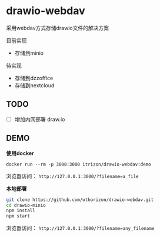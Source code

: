 # drawio-webdav

采用webdav方式存储drawio文件的解决方案

目前实现
- 存储到minio

待实现
- 存储到dzzoffice
- 存储到nextcloud

## TODO

- [ ] 增加内网部署 draw.io

## DEMO

**使用docker**

`docker run --rm -p 3000:3000 itrizon/drawio-webdav:demo`

浏览器访问： `http://127.0.0.1:3000/?filename=a_file`

**本地部署**

```bash
git clone https://github.com/othorizon/drawio-webdav.git
cd drawio-minio
npm install
npm start
```

浏览器访问： `http://127.0.0.1:3000/?filename=any_filename`
